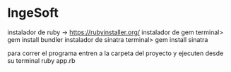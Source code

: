 # IngeSoft
instalador de ruby ->     https://rubyinstaller.org/
instalador de gem         terminal> gem install bundler
instalador de sinatra     terminal> gem install sinatra

para correr el programa entren a la carpeta del proyecto y ejecuten desde su terminal ruby app.rb
